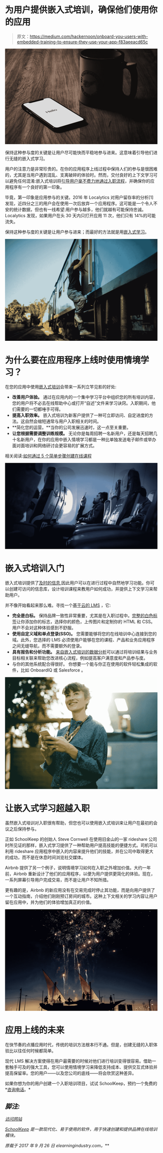 # 为用户提供嵌入式培训，确保他们使用你的应用

> 原文：<https://medium.com/hackernoon/onboard-you-users-with-embedded-training-to-ensure-they-use-your-app-f83aeeacd65c>

![](img/02865d64955f794c7b848a57d62f4da4.png)

保持这种参与度的关键是让用户尽可能快而平稳地参与进来。这意味着引导他们进行无缝的嵌入式学习。

用户的注意力是非常珍贵的。在你的应用程序上线过程中保持人们的参与是很困难的，尤其是当用户遇到混乱、支离破碎的体验时。然而，交付良好的上下文学习可以避免任何混淆:嵌入式培训将[引导用户毫不费力地通过入职流程](https://www.schoolkeep.com/blog/six-steps-to-an-effective-customer-onboarding-program)，并确保你的应用程序有一个良好的第一印象。

毕竟，第一印象是应用参与的关键。2016 年 Localytics 对用户留存率的分析[1]发现，近四分之三的用户会在使用一次后放弃一个应用程序。这可能是一个令人不安的统计数据，但也有一线希望:用户参与越多，他们就越有可能保持忠诚。Localytics 发现，如果用户在头 30 天内只打开应用 11 次，他们只有 14%的可能流失。

保持这种参与度的关键是让用户参与进来；而最好的方法就是用[嵌入式学习](https://www.schoolkeep.com/beginners-guide-to-online-training)。

![](img/66b54c80c4d34cad20dd874ddc46a24f.png)

# 为什么要在应用程序上线时使用情境学习？

在您的应用中使用[嵌入式培训](https://www.schoolkeep.com/beginners-guide-to-online-training)会带来一系列立竿见影的好处:

*   **改善用户体验。**
    通过在应用内的一个集中学习平台中组织您的所有培训内容，您的用户将不必去在线帮助中心或打开“自述”文件来学习诀窍。入职期间，他们需要的一切都唾手可得。
*   **提高入职效率。**
    嵌入式培训为新客户提供了一种可立即访问、自定进度的方法。这自然会缩短通常与用户入职相关的时间。
*   **简化您的运营。**当你的公司发展迅速时，这一点至关重要。
*   **让您根据需要调整训练规模。**
    无论你是每周招聘一名新用户，还是每天招聘几十名新用户，在你的应用中嵌入情境学习都是一种比单独发送电子邮件或举办面对面培训和网络研讨会更容易的扩展方式。

相关阅读:[如何通过 5 个简单步骤创建在线课程](https://www.schoolkeep.com/blog/how-to-create-an-online-course-in-5-easy-steps)

![](img/49d36622e20a621da2bbb2fffb5b32ad.png)

# 嵌入式培训入门

嵌入式培训提供了[及时的信息](https://elearningindustry.com/best-practices-just-in-time-online-training),因此用户可以在进行过程中自然地学习功能。你可以创建可访问的信息库，设计培训课程来教用户如何成功，并提供上下文学习来帮助用户。

并不像开始看起来那么难。寻找一个[基于云的 LMS](https://www.schoolkeep.com/learning-management-systems) ，它:

*   **完全是白标。**
    保持品牌一致性非常重要，尤其是在入职过程中。[完整的白色标签](https://www.schoolkeep.com/platform#brandability)让你添加你的标志，选择你的颜色，上传图片和定制你的 HTML 和 CSS。用户不会对这种体验感到不舒服。
*   **使用自定义域和单点登录(SSO)。**
    您需要能够将您的在线培训中心连接到您的域。此外，您选择的 LMS 必须使用户能够在您的课程、产品和业务应用程序之间无缝导航，而不需要额外的登录。
*   **具有报告和分析功能。**
    [来自嵌入式培训的数据分析](https://www.schoolkeep.com/platform#reporting)可以通过将培训结果与业务目标相关联来帮助您改进核心流程，例如提高客户满意度和产品参与度。
*   与你的其他系统配合得很好。
    你想要一个能与你正在使用的软件轻松集成的软件，比如 OnboardIQ 或 Salesforce 。

![](img/4d82b0541297b6e078096bb7054d27c3.png)

# 让嵌入式学习超越入职

虽然嵌入式培训对入职很有帮助，但您也可以使用嵌入式培训来让用户在最初的会议之后保持参与。

正如 SchoolKeep 的创始人 Steve Cornwell 在使用旧金山的一家 rideshare 公司时所见证的那样，嵌入式学习提供了一种帮助用户提高技能的便捷方式。司机可以利用 rideshare 应用程序中嵌入的内容来提升他们的技能，并在公司中取得更大的成功，而不是在休息时间浏览社交媒体。

Airbnb 提供了另一个例子，说明情境学习如何在入职之外增加价值。大约一年前，Airbnb 重新设计了他们的应用程序，以便为用户提供更简化的体验。现在，一系列屏幕引导用户完成交易，而不是让用户不知所措。

更有趣的是，Airbnb 的新应用没有在交易完成时停止其功能，而是向用户提供了一个互动指南，介绍他们刚刚预订房间的城市。这种上下文相关的学习内容让用户留在应用中，并为他们的体验增加真正的价值。

![](img/02048c77325ef61467805974bf4c82b2.png)

# 应用上线的未来

在快节奏的点播应用时代，传统的培训方法根本行不通。但是，创建无缝的入职体验比以往任何时候都简单。

现代 LMS 解决方案使得在用户最需要的时候对他们进行培训变得很容易。借助一套触手可及的强大工具，您可以使用情境学习来降低支持成本、提供交互式体验并提高保留率。您的用户——以及您公司的底线——将会欣赏这种差异。

如果你想为你的用户创建一个入职培训项目，试试 SchoolKeep，预约一个免费的*[咨询电话](https://www.schoolkeep.com/demo)。*

## *脚注:*

*[访问网站](http://relay.elearningindustry.com/aff_c?offer_id=130&aff_id=2&aff_sub=1)*

*[SchoolKeep](https://www.schoolkeep.com/) 是一款现代化、易于使用的软件，用于快速创建和提供品牌在线培训模块。*

**原载于 2017 年 9 月 26 日 elearningindustry.com*[](https://elearningindustry.com/using-embedded-training-onboard-users-contextual-learning)**。***